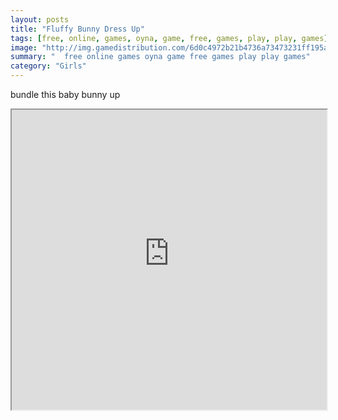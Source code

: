 ```yaml
---
layout: posts
title: "Fluffy Bunny Dress Up"
tags: [free, online, games, oyna, game, free, games, play, play, games]
image: "http://img.gamedistribution.com/6d0c4972b21b4736a73473231ff195ae.jpg"
summary: "  free online games oyna game free games play play games"
category: "Girls"
---
```


bundle this baby bunny up

<iframe width="100%" height="480px;" src="http://flash.gamedistribution.com?game=6d0c4972b21b4736a73473231ff195ae"></iframe>